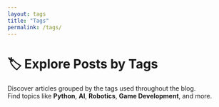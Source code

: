 ```yaml
---
layout: tags
title: "Tags"
permalink: /tags/
---
```


# 🏷️ Explore Posts by Tags

Discover articles grouped by the tags used throughout the blog.  
Find topics like **Python**, **AI**, **Robotics**, **Game Development**, and more.
